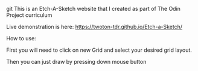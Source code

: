 git This is an Etch-A-Sketch website that I created as part of The Odin Project curriculum

Live demonstration is here:
https://twoton-tdr.github.io/Etch-a-Sketch/



How to use:

First you will need to click on new Grid and select your desired grid layout.

Then you can just draw by pressing down mouse button
